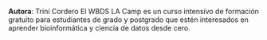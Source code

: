 **Autora**: Trini Cordero
El WBDS LA Camp es un curso intensivo de formación gratuito para estudiantes de grado y postgrado que estén interesados en aprender bioinformática y ciencia de datos desde cero.
